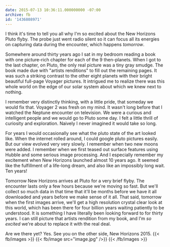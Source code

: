 ```yaml
---
date: 2015-07-13 10:36:11.000000000 -07:00
archive: fb
id: '1436808971'
---
```


I think it's time to tell you all why I'm so excited about the New Horizons Pluto flyby. The probe just went radio silent so it can focus all its energies on capturing data during the encounter, which happens *tomorrow*.

Somewhere around thirty years ago I sat in my bedroom reading a book with one picture-rich chapter for each of the 9 then-planets. When I got to the last chapter, on Pluto, the only real picture was a tiny gray smudge. The book made due with "artists renditions" to fill out the remaining pages. It was such a striking contrast to the other eight planets with their bright beautiful full-page Voyager pictures. It intrigued me to realize there was this whole world on the edge of our solar system about which we knew next to nothing.

I remember very distinctly thinking, with a little pride, that someday we would fix that. Voyager 2 was fresh on my mind. It wasn't long before that I watched the Neptune encounter on television. We were a curious and intelligent people and we would go to Pluto some day. I felt a little thrill of curiosity and exploration. Naively I never imagined it would take so long.

For years I would occasionally see what the pluto state of the art looked like. When the internet rolled around, I could google pluto pictures easily. But our view evolved very very slowly. I remember when two new moons were added. I remember when we first teased out surface features using Hubble and some serious image processing. And I especially remember my excitement when New Horizons launched almost 10 years ago. It seemed like the fulfillment of a life-long dream, and also like an impossibly long wait. Ten years!

Tomorrow New Horizons arrives at Pluto for a very brief flyby. The encounter lasts only a few hours because we're moving so fast. But we'll collect so much data in that time that it'll be months before we have it all downloaded and years before we make sense of it all. That said, tomorrow when the first images arrive, we'll get a high resolution crystal clear look at this world, which has been there for four billion years waiting patiently to be understood. It is something I have literally been looking forward to for thirty years. I can still picture that artists rendition from my book, and I'm *so excited* we're about to replace it with the real deal.

Are we there yet? Yes. See you on the other side, New Horizons 2015.
{{< fb/images >}}
{{< fb/image src="image.jpg" />}}
{{< /fb/images >}}
